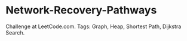 # Network-Recovery-Pathways
Challenge at LeetCode.com. Tags: Graph, Heap, Shortest Path, Dijkstra Search.
